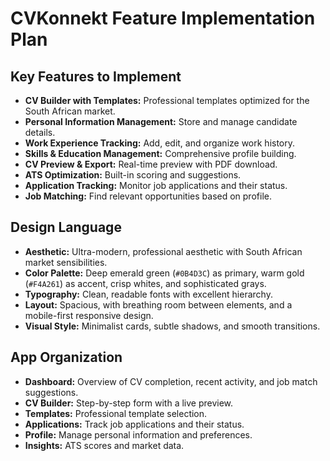 # CVKonnekt Feature Implementation Plan

## Key Features to Implement

*   **CV Builder with Templates:** Professional templates optimized for the South African market.
*   **Personal Information Management:** Store and manage candidate details.
*   **Work Experience Tracking:** Add, edit, and organize work history.
*   **Skills & Education Management:** Comprehensive profile building.
*   **CV Preview & Export:** Real-time preview with PDF download.
*   **ATS Optimization:** Built-in scoring and suggestions.
*   **Application Tracking:** Monitor job applications and their status.
*   **Job Matching:** Find relevant opportunities based on profile.

## Design Language

*   **Aesthetic:** Ultra-modern, professional aesthetic with South African market sensibilities.
*   **Color Palette:** Deep emerald green (`#0B4D3C`) as primary, warm gold (`#F4A261`) as accent, crisp whites, and sophisticated grays.
*   **Typography:** Clean, readable fonts with excellent hierarchy.
*   **Layout:** Spacious, with breathing room between elements, and a mobile-first responsive design.
*   **Visual Style:** Minimalist cards, subtle shadows, and smooth transitions.

## App Organization

*   **Dashboard:** Overview of CV completion, recent activity, and job match suggestions.
*   **CV Builder:** Step-by-step form with a live preview.
*   **Templates:** Professional template selection.
*   **Applications:** Track job applications and their status.
*   **Profile:** Manage personal information and preferences.
*   **Insights:** ATS scores and market data.